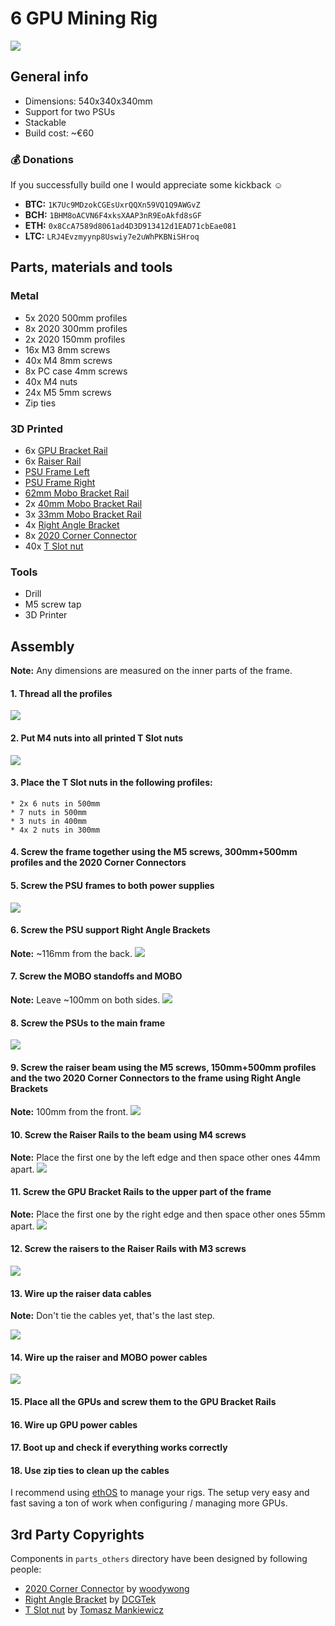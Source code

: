 # 6 GPU Mining Rig

![](images/IMG_4623.JPG)

## General info

* Dimensions: 540x340x340mm
* Support for two PSUs
* Stackable
* Build cost: ~€60

### 💰 Donations

If you successfully build one I would appreciate some kickback ☺️

* **BTC:** `1K7Uc9MDzokCGEsUxrQQXn59VQ1Q9AWGvZ`
* **BCH:** `1BHM8oACVN6F4xksXAAP3nR9EoAkfd8sGF`
* **ETH:** `0x8CcA7589d8061ad4D3D913412d1EAD71cbEae081`
* **LTC:** `LRJ4Evzmyynp8Uswiy7e2uWhPKBNiSHroq`

## Parts, materials and tools

### Metal
* 5x 2020 500mm profiles
* 8x 2020 300mm profiles
* 2x 2020 150mm profiles
* 16x M3 8mm screws
* 40x M4 8mm screws
* 8x PC case 4mm screws
* 40x M4 nuts
* 24x M5 5mm screws
* Zip ties

### 3D Printed

* 6x [GPU Bracket Rail](parts/GPUBracketRail.stl)
* 6x [Raiser Rail](parts/RaiserRail.stl)
* [PSU Frame Left](parts/PSUFrameLeft.stl)
* [PSU Frame Right](parts/PSUFrameRight.stl)
* [62mm Mobo Bracket Rail](parts/MoboBracketRail62mm.stl)
* 2x [40mm Mobo Bracket Rail](parts/MoboBracketRail40mm.stl)
* 3x [33mm Mobo Bracket Rail](parts/MoboBracketRail33mm.stl)
* 4x [Right Angle Bracket](parts_others/90_bracket.stl)
* 8x [2020 Corner Connector](parts_others/2020_connect_v2.stl)
* 40x [T Slot nut](parts_others/t_slot_nut_m4.stl)

### Tools

* Drill
* M5 screw tap
* 3D Printer

## Assembly

**Note:** Any dimensions are measured on the inner parts of the frame.

#### 1. Thread all the profiles
![](images/assembly/IMG_4875.JPG)

#### 2. Put M4 nuts into all printed T Slot nuts
![](images/assembly/IMG_4871.JPG)


#### 3. Place the T Slot nuts in the following profiles:
	* 2x 6 nuts in 500mm
	* 7 nuts in 500mm
	* 3 nuts in 400mm
	* 4x 2 nuts in 300mm

#### 4. Screw the frame together using the M5 screws, 300mm+500mm profiles and the 2020 Corner Connectors

#### 5. Screw the PSU frames to both power supplies
![](images/assembly/IMG_5283.jpg)

#### 6. Screw the PSU support Right Angle Brackets
**Note:** ~116mm from the back.
![](images/assembly/IMG_5285.jpg)

#### 7. Screw the MOBO standoffs and MOBO
**Note:** Leave ~100mm on both sides.
![](images/assembly/IMG_5284.jpg)

#### 8. Screw the PSUs to the main frame
![](images/assembly/IMG_5288.jpg)

#### 9. Screw the raiser beam using the M5 screws, 150mm+500mm profiles and the two 2020 Corner Connectors to the frame using Right Angle Brackets
**Note:** 100mm from the front.
![](images/assembly/IMG_5290.jpg)

#### 10. Screw the Raiser Rails to the beam using M4 screws
**Note:** Place the first one by the left edge and then space other ones 44mm apart.
![](images/assembly/IMG_5292.jpg)

#### 11. Screw the GPU Bracket Rails to the upper part of the frame
**Note:** Place the first one by the right edge and then space other ones 55mm apart.
![](images/assembly/IMG_5296.jpg)

#### 12. Screw the raisers to the Raiser Rails with M3 screws
![](images/assembly/IMG_5300.jpg)

#### 13. Wire up the raiser data cables
**Note:** Don't tie the cables yet, that's the last step.

![](images/assembly/IMG_5301.jpg)

#### 14. Wire up the raiser and MOBO power cables
![](images/assembly/IMG_5307.jpg)

#### 15. Place all the GPUs and screw them to the GPU Bracket Rails

#### 16. Wire up GPU power cables

#### 17. Boot up and check if everything works correctly

#### 18. Use zip ties to clean up the cables

I recommend using [ethOS](http://ethosdistro.com) to manage your rigs. The setup very easy and fast saving a ton of work when configuring / managing more GPUs.

## 3rd Party Copyrights
Components in `parts_others` directory have been designed by following people:
* [2020 Corner Connector](https://www.thingiverse.com/thing:1100779) by [woodywong](https://www.thingiverse.com/woodywong/about)
* [Right Angle Bracket](https://www.thingiverse.com/thing:1810199) by [DCGTek](https://www.thingiverse.com/dcgtek/about)
* [T Slot nut](https://www.thingiverse.com/thing:1573410) by [Tomasz Mankiewicz](https://www.thingiverse.com/tomaq/about)
